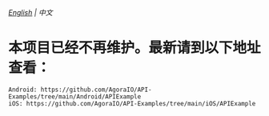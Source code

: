 *[English](README.md) | 中文*

# 本项目已经不再维护。最新请到以下地址查看：
```
Android: https://github.com/AgoraIO/API-Examples/tree/main/Android/APIExample
iOS: https://github.com/AgoraIO/API-Examples/tree/main/iOS/APIExample
```
